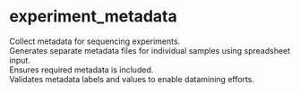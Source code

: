 # experiment_metadata
Collect metadata for sequencing experiments.  
Generates separate metadata files for individual samples using spreadsheet input.  
Ensures required metadata is included.  
Validates metadata labels and values to enable datamining efforts.  
